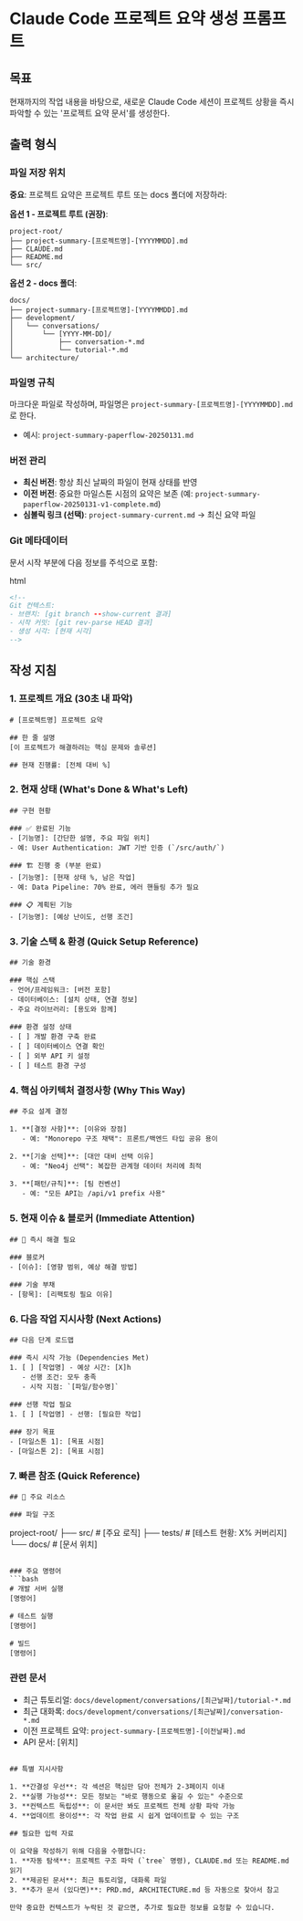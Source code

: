 # Claude Code 프로젝트 요약 생성 프롬프트

## 목표

현재까지의 작업 내용을 바탕으로, 새로운 Claude Code 세션이 프로젝트 상황을 즉시 파악할 수 있는 '프로젝트 요약 문서'를 생성한다.

## 출력 형식

### 파일 저장 위치

**중요**: 프로젝트 요약은 프로젝트 루트 또는 docs 폴더에 저장하라:

**옵션 1 - 프로젝트 루트 (권장)**:

```
project-root/
├── project-summary-[프로젝트명]-[YYYYMMDD].md
├── CLAUDE.md
├── README.md
└── src/
```

**옵션 2 - docs 폴더**:

```
docs/
├── project-summary-[프로젝트명]-[YYYYMMDD].md
├── development/
│   └── conversations/
│       └── [YYYY-MM-DD]/
│           ├── conversation-*.md
│           └── tutorial-*.md
└── architecture/
```

### 파일명 규칙

마크다운 파일로 작성하며, 파일명은 `project-summary-[프로젝트명]-[YYYYMMDD].md`로 한다.

- 예시: `project-summary-paperflow-20250131.md`

### 버전 관리

- **최신 버전**: 항상 최신 날짜의 파일이 현재 상태를 반영
- **이전 버전**: 중요한 마일스톤 시점의 요약은 보존 (예: `project-summary-paperflow-20250131-v1-complete.md`)
- **심볼릭 링크 (선택)**: `project-summary-current.md` → 최신 요약 파일

### Git 메타데이터

문서 시작 부분에 다음 정보를 주석으로 포함:

html

```html
<!-- 
Git 컨텍스트:
- 브랜치: [git branch --show-current 결과]
- 시작 커밋: [git rev-parse HEAD 결과]
- 생성 시각: [현재 시각]
-->
```

## 작성 지침

### 1. 프로젝트 개요 (30초 내 파악)

```
# [프로젝트명] 프로젝트 요약

## 한 줄 설명
[이 프로젝트가 해결하려는 핵심 문제와 솔루션]

## 현재 진행률: [전체 대비 %]
```

### 2. 현재 상태 (What's Done & What's Left)

```
## 구현 현황

### ✅ 완료된 기능
- [기능명]: [간단한 설명, 주요 파일 위치]
- 예: User Authentication: JWT 기반 인증 (`/src/auth/`)

### 🏗️ 진행 중 (부분 완료)
- [기능명]: [현재 상태 %, 남은 작업]
- 예: Data Pipeline: 70% 완료, 에러 핸들링 추가 필요

### 📋 계획된 기능
- [기능명]: [예상 난이도, 선행 조건]
```

### 3. 기술 스택 & 환경 (Quick Setup Reference)

```
## 기술 환경

### 핵심 스택
- 언어/프레임워크: [버전 포함]
- 데이터베이스: [설치 상태, 연결 정보]
- 주요 라이브러리: [용도와 함께]

### 환경 설정 상태
- [ ] 개발 환경 구축 완료
- [ ] 데이터베이스 연결 확인
- [ ] 외부 API 키 설정
- [ ] 테스트 환경 구성
```

### 4. 핵심 아키텍처 결정사항 (Why This Way)

```
## 주요 설계 결정

1. **[결정 사항]**: [이유와 장점]
   - 예: "Monorepo 구조 채택": 프론트/백엔드 타입 공유 용이
   
2. **[기술 선택]**: [대안 대비 선택 이유]
   - 예: "Neo4j 선택": 복잡한 관계형 데이터 처리에 최적

3. **[패턴/규칙]**: [팀 컨벤션]
   - 예: "모든 API는 /api/v1 prefix 사용"
```

### 5. 현재 이슈 & 블로커 (Immediate Attention)

```
## 🚨 즉시 해결 필요

### 블로커
- [이슈]: [영향 범위, 예상 해결 방법]

### 기술 부채
- [항목]: [리팩토링 필요 이유]
```

### 6. 다음 작업 지시사항 (Next Actions)

```
## 다음 단계 로드맵

### 즉시 시작 가능 (Dependencies Met)
1. [ ] [작업명] - 예상 시간: [X]h
   - 선행 조건: 모두 충족
   - 시작 지점: `[파일/함수명]`

### 선행 작업 필요
1. [ ] [작업명] - 선행: [필요한 작업]

### 장기 목표
- [마일스톤 1]: [목표 시점]
- [마일스톤 2]: [목표 시점]
```

### 7. 빠른 참조 (Quick Reference)

```
## 🔗 주요 리소스

### 파일 구조
```

project-root/ ├── src/ # [주요 로직] ├── tests/ # [테스트 현황: X% 커버리지] └── docs/ # [문서 위치]

````

### 주요 명령어
```bash
# 개발 서버 실행
[명령어]

# 테스트 실행
[명령어]

# 빌드
[명령어]
````

### 관련 문서

- 최근 튜토리얼: `docs/development/conversations/[최근날짜]/tutorial-*.md`
- 최근 대화록: `docs/development/conversations/[최근날짜]/conversation-*.md`
- 이전 프로젝트 요약: `project-summary-[프로젝트명]-[이전날짜].md`
- API 문서: [위치]

```

## 특별 지시사항

1. **간결성 우선**: 각 섹션은 핵심만 담아 전체가 2-3페이지 이내
2. **실행 가능성**: 모든 정보는 "바로 행동으로 옮길 수 있는" 수준으로
3. **컨텍스트 독립성**: 이 문서만 봐도 프로젝트 전체 상황 파악 가능
4. **업데이트 용이성**: 각 작업 완료 시 쉽게 업데이트할 수 있는 구조

## 필요한 입력 자료

이 요약을 작성하기 위해 다음을 수행합니다:
1. **자동 탐색**: 프로젝트 구조 파악 (`tree` 명령), CLAUDE.md 또는 README.md 읽기
2. **제공된 문서**: 최근 튜토리얼, 대화록 파일
3. **추가 문서 (있다면)**: PRD.md, ARCHITECTURE.md 등 자동으로 찾아서 참고

만약 중요한 컨텍스트가 누락된 것 같으면, 추가로 필요한 정보를 요청할 수 있습니다.
```